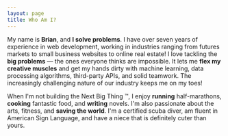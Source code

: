 ```yaml
---
layout: page
title: Who Am I?
---
```


My name is **Brian**, and **I solve problems**. I have over seven years of experience in web development, working in industries ranging from futures markets to small business websites to online real estate! I love tackling the **big problems** — the ones everyone thinks are impossible. It lets me **flex my creative muscles** and get my hands dirty with machine learning, data processing algorithms, third-party APIs, and solid teamwork. The increasingly challenging nature of our industry keeps me on my toes!

When I'm not building the Next Big Thing ™, I enjoy **running** half-marathons, **cooking** fantastic food, and **writing** novels. I'm also passionate about the arts, fitness, and **saving the world**. I'm a certified scuba diver, am fluent in American Sign Language, and have a niece that is definitely cuter than yours.